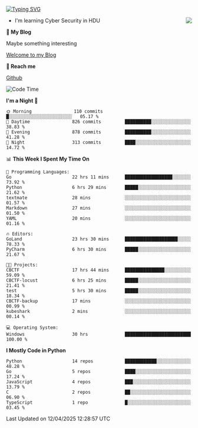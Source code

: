 [![Typing SVG](https://readme-typing-svg.herokuapp.com?font=Fira+Code&pause=1000&random=false&width=450&height=60&lines=Hello+%F0%9F%91%8B%F0%9F%8F%BB;I'm+JBNRZ)](https://git.io/typing-svg)

<a href="#">
  <img align="right" src="https://github-readme-stats.vercel.app/api?username=JBNRZ&show_icons=true&bg_color=15,f2f7fd,E0EAFC" />
</a>

- I'm learning Cyber Security in HDU

 **🌱 My Blog**

Maybe something interesting

[Welcome to my Blog](https://jbnrz.com.cn/)

 **💬 Reach me** 

[Github](https://github.com/JBNRZ)


<!--START_SECTION:waka-->
![Code Time](http://img.shields.io/badge/Code%20Time-1%2C138%20hrs%2025%20mins-blue)

**I'm a Night 🦉** 

```text
🌞 Morning                110 commits         █░░░░░░░░░░░░░░░░░░░░░░░░   05.17 % 
🌆 Daytime                826 commits         ██████████░░░░░░░░░░░░░░░   38.83 % 
🌃 Evening                878 commits         ██████████░░░░░░░░░░░░░░░   41.28 % 
🌙 Night                  313 commits         ████░░░░░░░░░░░░░░░░░░░░░   14.72 % 
```


📊 **This Week I Spent My Time On** 

```text
💬 Programming Languages: 
Go                       22 hrs 11 mins      ██████████████████░░░░░░░   73.92 % 
Python                   6 hrs 29 mins       █████░░░░░░░░░░░░░░░░░░░░   21.62 % 
textmate                 28 mins             ░░░░░░░░░░░░░░░░░░░░░░░░░   01.57 % 
Markdown                 27 mins             ░░░░░░░░░░░░░░░░░░░░░░░░░   01.50 % 
YAML                     20 mins             ░░░░░░░░░░░░░░░░░░░░░░░░░   01.16 % 

🔥 Editors: 
GoLand                   23 hrs 30 mins      ████████████████████░░░░░   78.33 % 
PyCharm                  6 hrs 30 mins       █████░░░░░░░░░░░░░░░░░░░░   21.67 % 

🐱‍💻 Projects: 
CBCTF                    17 hrs 44 mins      ███████████████░░░░░░░░░░   59.09 % 
CBCTF-locust             6 hrs 25 mins       █████░░░░░░░░░░░░░░░░░░░░   21.41 % 
test                     5 hrs 30 mins       █████░░░░░░░░░░░░░░░░░░░░   18.34 % 
CBCTF-backup             17 mins             ░░░░░░░░░░░░░░░░░░░░░░░░░   00.99 % 
kubeshark                2 mins              ░░░░░░░░░░░░░░░░░░░░░░░░░   00.14 % 

💻 Operating System: 
Windows                  30 hrs              █████████████████████████   100.00 % 
```

**I Mostly Code in Python** 

```text
Python                   14 repos            ████████████░░░░░░░░░░░░░   48.28 % 
Go                       5 repos             ████░░░░░░░░░░░░░░░░░░░░░   17.24 % 
JavaScript               4 repos             ███░░░░░░░░░░░░░░░░░░░░░░   13.79 % 
C                        2 repos             ██░░░░░░░░░░░░░░░░░░░░░░░   06.90 % 
TypeScript               1 repo              █░░░░░░░░░░░░░░░░░░░░░░░░   03.45 % 
```




 Last Updated on 12/04/2025 12:28:57 UTC
<!--END_SECTION:waka-->
